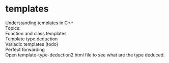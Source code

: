 # templates
Understanding templates in C++\
Topics:\
Function and class templates\
Template type deduction\
Variadic templates (todo)\
Perfect forwarding\
Open template-type-deduction2.html file to see what are the type deduced.
